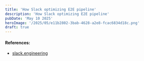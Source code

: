 ```yaml
---
title: 'How Slack optimizing E2E pipeline'
description: 'How Slack optimizing E2E pipeline'
pubDate: 'May 10 2025'
heroImage: '/2025/05/e11b2802-3bab-4628-a2e8-fcac6834d18c.png'
draft: true
---
```


#### References:
- [slack.engineering](https://slack.engineering/speedup-e2e-testing/)